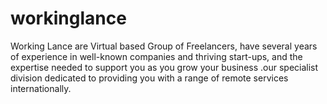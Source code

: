# workinglance
Working Lance  are Virtual based Group of Freelancers, have several years of experience in well-known companies and thriving start-ups, and the expertise needed to support you as you grow your business .our specialist division dedicated to providing you with a range of remote  services internationally.
